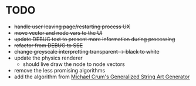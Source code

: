# TODO

- ~~handle user leaving page/restarting process UX~~
- ~~move vector and node vars to the UI~~
- ~~update DEBUG text to present more information during processing~~
- ~~refactor from DEBUG to SSE~~
- ~~change greyscale interpretting transparent -> black to white~~
- update the physics renderer
    - should live draw the node to node vectors
- remove the less promising algorithms
- add the algorithm from [Michael Crum's Generalized String Art Generator](https://michael-crum.com/string_art_generator/)